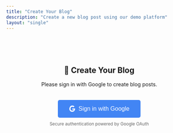 ```yaml
---
title: "Create Your Blog"
description: "Create a new blog post using our demo platform"
layout: "single"
---
```


<div class="login-required" style="text-align: center; padding: 50px;">
    <h2>🚀 Create Your Blog</h2>
    <p>Please sign in with Google to create blog posts.</p>
    <button onclick="googleAuth.login()" class="google-login-btn" style="
        background: #4285f4;
        color: white;
        border: none;
        padding: 15px 30px;
        border-radius: 5px;
        font-size: 16px;
        cursor: pointer;
        margin-top: 20px;
        display: inline-flex;
        align-items: center;
    ">
        <svg width="18" height="18" viewBox="0 0 18 18" style="margin-right: 8px;">
            <path fill="#FFFFFF" d="M16.51 8H8.98v3h4.3c-.18 1-.74 1.48-1.6 2.04v2.01h2.6a7.8 7.8 0 0 0 2.38-5.88c0-.57-.05-.66-.15-1.18z"/>
            <path fill="#FFFFFF" d="M8.98 17c2.16 0 3.97-.72 5.3-1.94l-2.6-2.04a4.8 4.8 0 0 1-2.7.75 4.8 4.8 0 0 1-4.52-3.36H1.83v2.07A8 8 0 0 0 8.98 17z"/>
            <path fill="#FFFFFF" d="M4.46 10.41a4.8 4.8 0 0 1-.25-1.41c0-.49.09-.97.25-1.41V5.52H1.83a8 8 0 0 0-.86 3.48c0 1.24.32 2.47.86 3.48l2.63-2.07z"/>
            <path fill="#FFFFFF" d="M8.98 3.58c1.32 0 2.5.45 3.44 1.35l2.54-2.54A8 8 0 0 0 8.98 0 8 8 0 0 0 1.83 5.52L4.46 7.6A4.77 4.77 0 0 1 8.98 3.58z"/>
        </svg>
        Sign in with Google
    </button>
    <br><small style="color: #666; margin-top: 10px; display: block;">
        Secure authentication powered by Google OAuth
    </small>
</div>

<div class="auth-required create-blog-content" style="display: none;">
    
# ✍️ Create Your Blog Post

Welcome to the blog creation page! Here you can write and publish new blog posts using our demo platform.

<div class="create-blog-form" style="max-width: 800px; margin: 0 auto; padding: 20px;">
    
<form id="blog-creation-form" onsubmit="return handleBlogCreation(event);" style="background: #f8f9fa; padding: 30px; border-radius: 10px; box-shadow: 0 2px 10px rgba(0,0,0,0.1);">
    
<div class="form-group" style="margin-bottom: 20px;">
    <label for="blog-title" style="display: block; margin-bottom: 8px; font-weight: bold; color: #333;">
        📝 Blog Post Title *
    </label>
    <input 
        type="text" 
        id="blog-title" 
        name="title" 
        required 
        placeholder="Enter an engaging title for your blog post"
        style="width: 100%; padding: 12px; border: 1px solid #ddd; border-radius: 5px; font-size: 16px; box-sizing: border-box;"
    >
</div>

<div class="form-group" style="margin-bottom: 20px;">
    <label for="blog-content" style="display: block; margin-bottom: 8px; font-weight: bold; color: #333;">
        📄 Content *
    </label>
    <textarea 
        id="blog-content" 
        name="content" 
        required 
        rows="15" 
        placeholder="Write your blog post content here...

## Introduction

Start with an engaging introduction...

## Main Content

Share your thoughts, ideas, or stories...

## Conclusion

Wrap up with a memorable conclusion..."
        style="width: 100%; padding: 12px; border: 1px solid #ddd; border-radius: 5px; font-size: 14px; font-family: monospace; resize: vertical; box-sizing: border-box;"
    ></textarea>
    <small style="color: #666; font-size: 12px;">
        💡 Tip: You can use Markdown formatting (## for headings, **bold**, *italic*, etc.)
    </small>
</div>

<div class="form-row" style="display: grid; grid-template-columns: 1fr 1fr; gap: 20px; margin-bottom: 20px;">
    <div class="form-group">
        <label for="blog-tags" style="display: block; margin-bottom: 8px; font-weight: bold; color: #333;">
            🏷️ Tags
        </label>
        <input 
            type="text" 
            id="blog-tags" 
            name="tags" 
            placeholder="technology, programming, personal"
            style="width: 100%; padding: 12px; border: 1px solid #ddd; border-radius: 5px; font-size: 14px; box-sizing: border-box;"
        >
        <small style="color: #666; font-size: 12px;">Separate tags with commas</small>
    </div>
    
    <div class="form-group">
        <label for="blog-category" style="display: block; margin-bottom: 8px; font-weight: bold; color: #333;">
            📂 Category
        </label>
        <select 
            id="blog-category" 
            name="category"
            style="width: 100%; padding: 12px; border: 1px solid #ddd; border-radius: 5px; font-size: 14px; box-sizing: border-box;"
        >
            <option value="General">General</option>
            <option value="Technology">Technology</option>
            <option value="Business">Business</option>
            <option value="Personal">Personal</option>
            <option value="Projects">Projects</option>
            <option value="Research">Research</option>
        </select>
    </div>
</div>

<div class="form-actions" style="text-align: center; margin-top: 30px;">
    <button 
        type="submit" 
        style="background: #0366d6; color: white; border: none; padding: 15px 40px; border-radius: 5px; font-size: 16px; cursor: pointer; margin-right: 10px;"
    >
        🚀 Create Demo Post
    </button>
    <button 
        type="button" 
        onclick="clearForm()"
        style="background: #6c757d; color: white; border: none; padding: 15px 40px; border-radius: 5px; font-size: 16px; cursor: pointer;"
    >
        🗑️ Clear Form
    </button>
</div>

</form>

</div>

<div class="demo-info" style="background: #e9ecef; padding: 20px; border-radius: 10px; margin-top: 30px; text-align: center;">
    <h3>📋 Demo Mode Information</h3>
    <p style="margin: 10px 0;">
        This is a demo version of the blogging platform. Your posts will be:
    </p>
    <ul style="text-align: left; display: inline-block; margin: 10px 0;">
        <li>✅ Stored locally in your browser</li>
        <li>✅ Visible in your demo dashboard</li>
        <li>✅ Formatted with proper metadata</li>
        <li>ℹ️ Not published to the live site (demo only)</li>
    </ul>
    <p style="margin: 10px 0;">
        <strong>💡 Pro Tip:</strong> After creating posts, visit the 
        <a href="/dashboard/" style="color: #0366d6;">📊 Dashboard</a> to manage them!
    </p>
</div>

</div>

<script>
function handleBlogCreation(event) {
    event.preventDefault();
    
    // Check if user is logged in
    if (!googleAuth.currentUser) {
        googleAuth.showError('Please login first to create a blog post');
        return false;
    }
    
    const formData = new FormData(event.target);
    const title = formData.get('title');
    const content = formData.get('content');
    const tags = formData.get('tags');
    const category = formData.get('category');
    
    // Validation
    if (!title.trim()) {
        googleAuth.showError('Please enter a title for your blog post');
        return false;
    }
    
    if (!content.trim()) {
        googleAuth.showError('Please write some content for your blog post');
        return false;
    }
    
    // Create the post
    googleAuth.createPost(title, content, tags, category)
        .then(() => {
            // Clear the form
            event.target.reset();
            
            // Show success message with navigation options
            const successMessage = `
                <div style="background: #d4edda; border: 1px solid #c3e6cb; color: #155724; padding: 20px; border-radius: 5px; margin: 20px 0;">
                    <h4>🎉 Demo Post Created Successfully!</h4>
                    <p><strong>"${title}"</strong> has been created and stored locally.</p>
                    <div style="margin-top: 15px;">
                        <a href="/dashboard/" class="btn-primary" style="display: inline-block; background: #0366d6; color: white; padding: 10px 20px; text-decoration: none; border-radius: 5px; margin-right: 10px;">
                            📊 View Dashboard
                        </a>
                        <button onclick="this.parentElement.parentElement.remove()" class="btn-secondary" style="background: #6c757d; color: white; border: none; padding: 10px 20px; border-radius: 5px;">
                            ✅ Continue Writing
                        </button>
                    </div>
                </div>
            `;
            
            // Insert success message after the form
            const form = document.getElementById('blog-creation-form');
            form.insertAdjacentHTML('afterend', successMessage);
            
            // Scroll to success message
            form.nextElementSibling.scrollIntoView({ behavior: 'smooth' });
        })
        .catch(error => {
            googleAuth.showError('Failed to create post: ' + error.message);
        });
    
    return false;
}

function clearForm() {
    if (confirm('Are you sure you want to clear all form content?')) {
        document.getElementById('blog-creation-form').reset();
        document.getElementById('blog-title').focus();
        
        // Remove any success messages
        const successMessages = document.querySelectorAll('[style*="background: #d4edda"]');
        successMessages.forEach(msg => msg.remove());
    }
}
</script>

<style>
.btn-primary:hover, .btn-secondary:hover {
    opacity: 0.9;
}

.form-group input:focus, .form-group textarea:focus, .form-group select:focus {
    outline: none;
    border-color: #0366d6;
    box-shadow: 0 0 0 2px rgba(3, 102, 214, 0.2);
}

.demo-login-btn:hover {
    opacity: 0.9;
}

@media (max-width: 768px) {
    .form-row {
        grid-template-columns: 1fr !important;
    }
    
    .create-blog-form {
        padding: 15px !important;
    }
    
    .form-actions button {
        display: block;
        width: 100%;
        margin: 10px 0 !important;
    }
}
</style>
